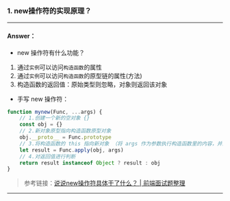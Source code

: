 >

### 1. new操作符的实现原理？

---

#### Answer：

- new 操作符有什么功能？
1. 通过`实例`可以访问`构造函数`的属性  
2. 通过`实例`可以访问`构造函数`的原型链的属性(方法)  
3. 构造函数的返回值：原始类型则忽略，对象则返回该对象  

- 手写 new 操作符：
```JavaScript
function mynew(Func, ...args) {
    // 1.创建一个新的空对象 {}
    const obj = {}
    // 2.新对象原型指向构造函数原型对象
    obj.__proto__ = Func.prototype
    // 3.将构造函数的 this 指向新对象 （将 args 作为参数执行构造函数里的内容，并且赋给 obj）
    let result = Func.apply(obj, args)
    // 4.对返回值进行判断
    return result instanceof Object ? result : obj
}
```

>   参考链接：[说说new操作符具体干了什么？ | 前端面试题整理](https://fanyouf.gitee.io/interview/javascript/new.html)

---

